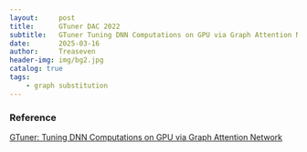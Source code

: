 ```yaml
---
layout:     post
title:      GTuner DAC 2022
subtitle:   GTuner Tuning DNN Computations on GPU via Graph Attention Network
date:       2025-03-16
author:     Treaseven
header-img: img/bg2.jpg
catalog: true
tags:
    - graph substitution
---
```





### Reference
[GTuner: Tuning DNN Computations on GPU via Graph Attention Network](https://dl.acm.org/doi/pdf/10.1145/3489517.3530584)